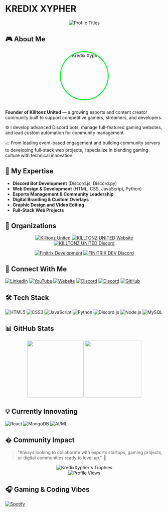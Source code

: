 # KREDIX XYPHER

<div align="center">
  <img src="https://readme-typing-svg.demolab.com?font=Rajdhani&weight=700&size=26&duration=3500&pause=800&color=00F72D&background=0D111700&center=true&vCenter=true&width=520&height=80&lines=FOUNDER+OF+KILLTONZ+UNITED;FOUNDER+OF+FINITRIX+DEV;DISCORD+BOT+DEVELOPER;COMMUNITY+MANAGER;TECH+ENTHUSIAST;AI+DEVELOPER;GAMING+INNOVATOR" alt="Profile Titles" />
</div>

## 🎮 About Me
<div align="center">
  <img src="https://avatars.githubusercontent.com/u/201330707?v=4" width="150" style="border-radius: 50%; border: 3px solid #00F72D; margin-bottom: 15px;" alt="Kredix Xypher"/>
</div>

**Founder of Killtonz United** — a growing esports and content creator community built to support competitive gamers, streamers, and developers.

⚙️ I develop advanced Discord bots, manage full-featured gaming websites, and lead custom automation for community management.

📈 From leading event-based engagement and building community servers to developing full-stack web projects, I specialize in blending gaming culture with technical innovation.

## 🔧 My Expertise
- **Discord Bot Development** (Discord.js, Discord.py)
- **Web Design & Development** (HTML, CSS, JavaScript, Python)
- **Esports Management & Community Leadership**
- **Digital Branding & Custom Overlays**
- **Graphic Design and Video Editing**
- **Full-Stack Web Projects**

## 🚀 Organizations
<div align="center">

[![Killtonz United](https://img.shields.io/badge/KILLTONZ_UNITED-000000?style=for-the-badge&logo=github&logoColor=white)](https://github.com/Killtonz-United)
[![KILLTONZ UNITED Website](https://img.shields.io/badge/WEBSITE-FF7139?style=for-the-badge&logo=google-chrome&logoColor=white)](https://your-killtonz-website-url)
[![KILLTONZ UNITED Discord](https://img.shields.io/badge/DISCORD-5865F2?style=for-the-badge&logo=discord&logoColor=white)](https://discord.gg/your-killtonz-invite)

[![Finitrix Development](https://img.shields.io/badge/FINITRIX_DEVELOPMENT-4285F4?style=for-the-badge&logo=google-chrome&logoColor=white)](https://github.com/Finitrix-Development)
[![FINITRIX DEV Discord](https://img.shields.io/badge/DISCORD-5865F2?style=for-the-badge&logo=discord&logoColor=white)](https://discord.gg/your-finitrix-invite)
</div>

## 🔗 Connect With Me
[![LinkedIn](https://img.shields.io/badge/LinkedIn-0077B5?style=for-the-badge&logo=linkedin&logoColor=white)](https://www.linkedin.com/in/kredix-xypher/)
[![YouTube](https://img.shields.io/badge/YouTube-FF0000?style=for-the-badge&logo=youtube&logoColor=white)](https://www.youtube.com/@Kredix_144hz)
[![Website](https://img.shields.io/badge/Website-FF7139?style=for-the-badge&logo=google-chrome&logoColor=white)](https://kredix.xyz/)
[![Discord](https://img.shields.io/badge/Discord_Server-5865F2?style=for-the-badge&logo=discord&logoColor=white)](https://discord.gg/YOUR_INVITE_LINK)
[![Discord](https://img.shields.io/badge/Discord_ID-000000?style=for-the-badge&logo=discord&logoColor=white)](https://discord.com/users/YOUR_DISCORD_ID)
[![GitHub](https://img.shields.io/badge/GitHub-100000?style=for-the-badge&logo=github&logoColor=white)](https://github.com/kredix-xypher)

## 🛠️ Tech Stack
![HTML5](https://img.shields.io/badge/HTML5-E34F26?style=for-the-badge&logo=html5&logoColor=white)
![CSS3](https://img.shields.io/badge/CSS3-1572B6?style=for-the-badge&logo=css3&logoColor=white)
![JavaScript](https://img.shields.io/badge/JavaScript-F7DF1E?style=for-the-badge&logo=javascript&logoColor=black)
![Python](https://img.shields.io/badge/Python-3776AB?style=for-the-badge&logo=python&logoColor=white)
![Discord.js](https://img.shields.io/badge/Discord.js-5865F2?style=for-the-badge&logo=discord&logoColor=white)
![Node.js](https://img.shields.io/badge/Node.js-339933?style=for-the-badge&logo=nodedotjs&logoColor=white)
![MySQL](https://img.shields.io/badge/MySQL-4479A1?style=for-the-badge&logo=mysql&logoColor=white)

## 📊 GitHub Stats
<div align="center">
  <img height="180em" src="https://github-readme-stats.vercel.app/api?username=kredix-xypher&show_icons=true&theme=vision-friendly-dark&include_all_commits=true&count_private=true"/>
  <img height="180em" src="https://github-readme-stats.vercel.app/api/top-langs/?username=kredix-xypher&layout=compact&langs_count=8&theme=vision-friendly-dark"/>
</div>

## 💡 Currently Innovating
![React](https://img.shields.io/badge/React-20232A?style=for-the-badge&logo=react&logoColor=61DAFB)
![MongoDB](https://img.shields.io/badge/MongoDB-4EA94B?style=for-the-badge&logo=mongodb&logoColor=white)
![AI/ML](https://img.shields.io/badge/AI/ML-FF6F00?style=for-the-badge&logo=tensorflow&logoColor=white)

## � Community Impact
> "Always looking to collaborate with esports startups, gaming projects, or digital communities ready to level up." 🚀

<div align="center">
  <img src="https://github-profile-trophy.vercel.app/?username=kredix-xypher&theme=onedark&row=1&column=6" alt="KredixXypher's Trophies" />
  <br>
  <img src="https://komarev.com/ghpvc/?username=kredix-xypher&label=PROFILE+VIEWS&style=for-the-badge&color=blueviolet" alt="Profile Views" />
</div>

## 🎧 Gaming & Coding Vibes
[![Spotify](https://novatorem-git-master.vercel.app/api/spotify)](https://open.spotify.com/user/YOUR_SPOTIFY_ID)
```

